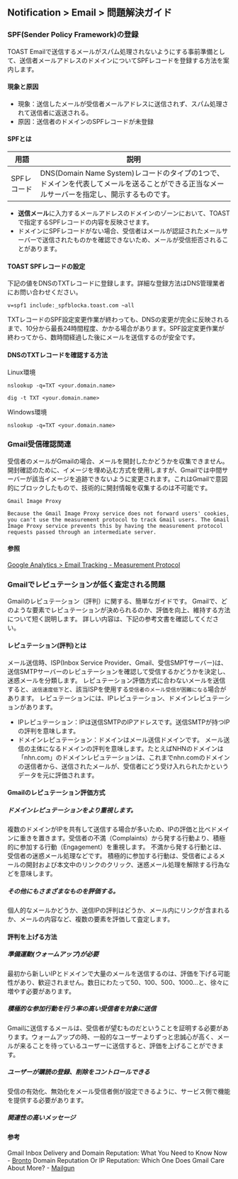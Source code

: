 ## Notification > Email > 問題解決ガイド

### SPF(Sender Policy Framework)の登録
TOAST Emailで送信するメールがスパム処理されないようにする事前準備として、送信者メールアドレスのドメインについてSPFレコードを登録する方法を案内します。

#### 現象と原因

* 現象：送信したメールが受信者メールアドレスに送信されず、スパム処理されて送信者に返送される。
* 原因：送信者のドメインのSPFレコードが未登録


#### SPFとは
|用語|	説明|
|---|---|
|SPFレコード|DNS(Domain Name System)レコードのタイプの1つで、ドメインを代表してメールを送ることができる正当なメールサーバーを指定し、開示するものです。|

* **送信メール**に入力するメールアドレスのドメインのゾーンにおいて、TOASTで指定するSPFレコードの内容を反映させます。
* ドメインにSPFレコードがない場合、受信者はメールが認証されたメールサーバーで送信されたものかを確認できないため、メールが受信拒否されることがあります。

#### TOAST SPFレコードの設定
下記の値をDNSのTXTレコードに登録します。詳細な登録方法はDNS管理業者にお問い合わせください。
```
v=spf1 include:_spfblocka.toast.com ~all
```
TXTレコードのSPF設定変更作業が終わっても、DNSの変更が完全に反映されるまで、10分から最長24時間程度、かかる場合があります。SPF設定変更作業が終わってから、数時間経過した後にメールを送信するのが安全です。

#### DNSのTXTレコードを確認する方法
Linux環境
```
nslookup -q=TXT <your.domain.name>
```
```
dig -t TXT <your.domain.name>
```
Windows環境
```
nslookup -q=TXT <your.domain.name>
```

### Gmail受信確認関連

受信者のメールがGmailの場合、メールを開封したかどうかを収集できません。開封確認のために、イメージを埋め込む方式を使用しますが、Gmailでは中間サーバーが該当イメージを追跡できないように変更されます。これはGmailで意図的にブロックしたもので、技術的に開封情報を収集するのは不可能です。

```
Gmail Image Proxy

Because the Gmail Image Proxy service does not forward users' cookies, you can't use the measurement protocol to track Gmail users. The Gmail Image Proxy service prevents this by having the measurement protocol requests passed through an intermediate server.
```

#### 参照
[Google Analytics > Email Tracking - Measurement Protocol](https://developers.google.com/analytics/devguides/collection/protocol/v1/email)

### Gmailでレピュテーションが低く査定される問題

Gmailのレピュテーション（評判）に関する、簡単なガイドです。
Gmailで、どのような要素でレピュテーションが決められるのか、評価を向上、維持する方法について短く説明します。
詳しい内容は、下記の参考文書を確認してください。

#### レピュテーション(評判)とは
メール送信時、ISP(Inbox Service Provider、Gmail、受信SMPTサーバー)は、送信SMTPサーバーのレピュテーションを確認して受信するかどうかを決定し、迷惑メールを分類します。 レピュテーション評価方式に合わないメールを送信すると、`送信速度低下`と、該当ISPを使用する`受信者のメール受信が困難になる`場合があります。
レピュテーションには、IPレピュテーション、ドメインレピュテーションがあります。
* IPレピュテーション：IPは送信SMTPのIPアドレスです。送信SMTPが持つIPの評判を意味します。
* ドメインレピュテーション：ドメインはメール送信ドメインです。 メール送信の主体になるドメインの評判を意味します。たとえばNHNのドメインは「nhn.com」のドメインレピュテーションは、これまでnhn.comのドメインの送信者から、送信されたメールが、受信者にどう受け入れられたかというデータを元に評価されます。

#### Gmailのレピュテーション評価方式
##### ドメインレピュテーションをより重視します。
複数のドメインがIPを共有して送信する場合が多いため、IPの評価と比べドメインに重きを置きます。受信者の不満（Complaints）から発する行動より、積極的に参加する行動（Engagement）を重視します。 不満から発する行動とは、受信者の迷惑メール処理などです。 積極的に参加する行動は、受信者によるメールの開封および本文中のリンクのクリック、迷惑メール処理を解除する行為などを意味します。
##### その他にもさまざまなものを評価する。
個人的なメールかどうか、送信IPの評判はどうか、メール内にリンクが含まれるか、メールの内容など、複数の要素を評価して査定します。

#### 評判を上げる方法
##### 準備運動(ウォームアップ)が必要
最初から新しいIPとドメインで大量のメールを送信するのは、評価を下げる可能性があり、歓迎されません。数日にわたって50、100、500、1000…と、徐々に増やす必要があります。
##### 積極的な参加行動を行う率の高い受信者を対象に送信
Gmailに送信するメールは、受信者が望むものだということを証明する必要があります。ウォームアップの時、一般的なユーザーよりずっと忠誠心が高く、メールが来ることを待っているユーザーに送信すると、評価を上げることができます。
##### ユーザーが購読の登録、削除をコントロールできる
受信の有効化、無効化をメール受信者側が設定できるように、サービス側で機能を提供する必要があります。
##### 関連性の高いメッセージ

#### 参考
Gmail Inbox Delivery and Domain Reputation: What You Need to Know Now - [Bronto](https://bronto.com/)
Domain Reputation Or IP Reputation: Which One Does Gmail Care About More? - [Mailgun](https://www.mailgun.com)
